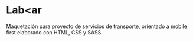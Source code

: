 # Lab<ar

Maquetación para proyecto de servicios de transporte, orientado a mobile first elaborado con HTML, CSS y SASS. 

